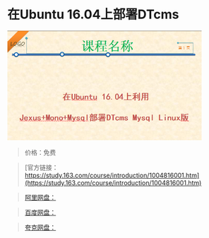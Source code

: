 # 在Ubuntu 16.04上部署DTcms

![img](../../../assets/study163/free/DFB0D236DE38F170347E3D30F2E4B9C9.png)

> 价格：免费

> [官方链接：https://study.163.com/course/introduction/1004816001.htm](https://study.163.com/course/introduction/1004816001.htm)

> [阿里网盘：]()

> [百度网盘：]()

> [夸克网盘：]()
